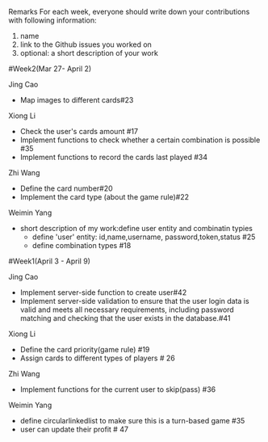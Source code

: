Remarks
For each week, everyone should write down your contributions with following information:
1. name
2. link to the Github issues you worked on
3. optional: a short description of your work

#Week2(Mar 27- April 2)

Jing Cao
- Map images to different cards#23

Xiong Li
- Check the user's cards amount #17
- Implement functions to check whether a certain combination is possible #35
- Implement functions to record the cards last played #34

Zhi Wang 
- Define the card number#20
- Implement the card type (about the game rule)#22

Weimin Yang
 - short description of my work:define user entity and combinatin typies 
   - define 'user' entity: id,name,username, password,token,status  #25
   - define combination types  #18
  

#Week1(April 3 - April 9)

Jing Cao
- Implement server-side function to create user#42
- Implement server-side validation to ensure that the user login data is valid and meets all necessary requirements, including password matching and checking that the user exists in the database.#41

Xiong Li

- Define the card priority(game rule) #19
- Assign cards to different types of players # 26

Zhi Wang 
- Implement functions for the current user to skip(pass) #36

Weimin Yang
 - define circularlinkedlist to make sure this is a turn-based game #35
 - user can update their profit # 47

